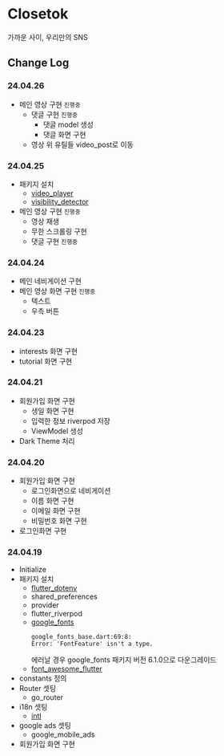# Closetok

가까운 사이, 우리만의 SNS

## Change Log

### 24.04.26
- 메인 영상 구현 `진행중`
    - 댓글 구현 `진행중`
        - 댓글 model 생성
        - 댓글 화면 구현
    - 영상 위 유틸들 video_post로 이동

### 24.04.25
- 패키지 설치
    - [video_player](https://pub.dev/packages/video_player)
    - [visibility_detector](https://pub.dev/packages/visibility_detector)
- 메인 영상 구현 `진행중`
    - 영상 재생
    - 무한 스크롤링 구현
    - 댓글 구현 `진행중`

### 24.04.24
- 메인 네비게이션 구현
- 메인 영상 화면 구현 `진행중`
    - 텍스트
    - 우측 버튼

### 24.04.23
- interests 화면 구현
- tutorial 화면 구현

### 24.04.21
- 회원가입 화면 구현
    - 생일 화면 구현
    - 입력한 정보 riverpod 저장
    - ViewModel 생성
- Dark Theme 처리

### 24.04.20
- 회원가입 화면 구현
    - 로그인화면으로 네비게이션
    - 이름 화면 구현
    - 이메일 화면 구현
    - 비밀번호 화면 구현
- 로그인화면 구현

### 24.04.19
- Initialize
- 패키지 설치
    - [flutter_dotenv](https://pub.dev/packages/flutter_dotenv)
    - shared_preferences
    - provider
    - flutter_riverpod
    - [google_fonts](https://pub.dev/packages/google_fonts)
        ```
        google_fonts_base.dart:69:8: 
        Error: 'FontFeature' isn't a type.
        ```
        에러날 경우 google_fonts 패키지 버전 6.1.0으로 다운그레이드
    - [font_awesome_flutter](https://pub.dev/packages/font_awesome_flutter)
- constants 정의
- Router 셋팅
    - go_router
- i18n 셋팅
    - [intl](https://pub.dev/packages/intl)
- google ads 셋팅
    - google_mobile_ads
- 회원가입 화면 구현

